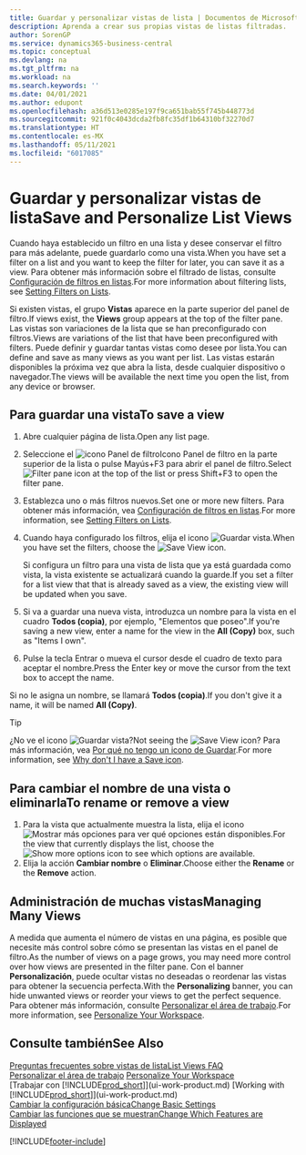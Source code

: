 ```yaml
---
title: Guardar y personalizar vistas de lista | Documentos de Microsoft
description: Aprenda a crear sus propias vistas de listas filtradas.
author: SorenGP
ms.service: dynamics365-business-central
ms.topic: conceptual
ms.devlang: na
ms.tgt_pltfrm: na
ms.workload: na
ms.search.keywords: ''
ms.date: 04/01/2021
ms.author: edupont
ms.openlocfilehash: a36d513e0285e197f9ca651bab55f745b448773d
ms.sourcegitcommit: 921f0c4043dcda2fb8fc35df1b64310bf32270d7
ms.translationtype: HT
ms.contentlocale: es-MX
ms.lasthandoff: 05/11/2021
ms.locfileid: "6017085"
---
```

# <a name="save-and-personalize-list-views"></a><span data-ttu-id="60268-103">Guardar y personalizar vistas de lista</span><span class="sxs-lookup"><span data-stu-id="60268-103">Save and Personalize List Views</span></span>
<span data-ttu-id="60268-104">Cuando haya establecido un filtro en una lista y desee conservar el filtro para más adelante, puede guardarlo como una vista.</span><span class="sxs-lookup"><span data-stu-id="60268-104">When you have set a filter on a list and you want to keep the filter for later, you can save it as a view.</span></span> <span data-ttu-id="60268-105">Para obtener más información sobre el filtrado de listas, consulte [Configuración de filtros en listas](ui-enter-criteria-filters.md#setting-filters-on-lists).</span><span class="sxs-lookup"><span data-stu-id="60268-105">For more information about filtering lists, see [Setting Filters on Lists](ui-enter-criteria-filters.md#setting-filters-on-lists).</span></span>

<span data-ttu-id="60268-106">Si existen vistas, el grupo **Vistas** aparece en la parte superior del panel de filtro.</span><span class="sxs-lookup"><span data-stu-id="60268-106">If views exist, the **Views** group appears at the top of the filter pane.</span></span> <span data-ttu-id="60268-107">Las vistas son variaciones de la lista que se han preconfigurado con filtros.</span><span class="sxs-lookup"><span data-stu-id="60268-107">Views are variations of the list that have been preconfigured with filters.</span></span> <span data-ttu-id="60268-108">Puede definir y guardar tantas vistas como desee por lista.</span><span class="sxs-lookup"><span data-stu-id="60268-108">You can define and save as many views as you want per list.</span></span> <span data-ttu-id="60268-109">Las vistas estarán disponibles la próxima vez que abra la lista, desde cualquier dispositivo o navegador.</span><span class="sxs-lookup"><span data-stu-id="60268-109">The views will be available the next time you open the list, from any device or browser.</span></span>

## <a name="to-save-a-view"></a><span data-ttu-id="60268-110">Para guardar una vista</span><span class="sxs-lookup"><span data-stu-id="60268-110">To save a view</span></span>
1. <span data-ttu-id="60268-111">Abre cualquier página de lista.</span><span class="sxs-lookup"><span data-stu-id="60268-111">Open any list page.</span></span>
2. <span data-ttu-id="60268-112">Seleccione el ![icono Panel de filtroIcono Panel de filtro](media/open-filter-pane-icon.png "Icono Panel de filtro") en la parte superior de la lista o pulse Mayús+F3 para abrir el panel de filtro.</span><span class="sxs-lookup"><span data-stu-id="60268-112">Select ![Filter pane icon](media/open-filter-pane-icon.png "Filter pane icon") at the top of the list or press Shift+F3 to open the filter pane.</span></span>
3. <span data-ttu-id="60268-113">Establezca uno o más filtros nuevos.</span><span class="sxs-lookup"><span data-stu-id="60268-113">Set one or more new filters.</span></span> <span data-ttu-id="60268-114">Para obtener más información, vea [Configuración de filtros en listas](ui-enter-criteria-filters.md#setting-filters-on-lists).</span><span class="sxs-lookup"><span data-stu-id="60268-114">For more information, see [Setting Filters on Lists](ui-enter-criteria-filters.md#setting-filters-on-lists).</span></span>
4. <span data-ttu-id="60268-115">Cuando haya configurado los filtros, elija el icono ![Guardar vista](media/save_view_icon.png "Guardar vista").</span><span class="sxs-lookup"><span data-stu-id="60268-115">When you have set the filters, choose the ![Save View](media/save_view_icon.png "Save View") icon.</span></span>

    <span data-ttu-id="60268-116">Si configura un filtro para una vista de lista que ya está guardada como vista, la vista existente se actualizará cuando la guarde.</span><span class="sxs-lookup"><span data-stu-id="60268-116">If you set a filter for a list view that that is already saved as a view, the existing view will be updated when you save.</span></span>
5. <span data-ttu-id="60268-117">Si va a guardar una nueva vista, introduzca un nombre para la vista en el cuadro **Todos (copia)**, por ejemplo, "Elementos que poseo".</span><span class="sxs-lookup"><span data-stu-id="60268-117">If you're saving a new view, enter a name for the view in the **All (Copy)** box, such as "Items I own".</span></span>
6. <span data-ttu-id="60268-118">Pulse la tecla Entrar o mueva el cursor desde el cuadro de texto para aceptar el nombre.</span><span class="sxs-lookup"><span data-stu-id="60268-118">Press the Enter key or move the cursor from the text box to accept the name.</span></span>

<span data-ttu-id="60268-119">Si no le asigna un nombre, se llamará **Todos (copia)**.</span><span class="sxs-lookup"><span data-stu-id="60268-119">If you don't give it a name, it will be named **All (Copy)**.</span></span>

> [!TIP]
> <span data-ttu-id="60268-120">¿No ve el icono ![Guardar vista](media/save_view_icon.png "Guardar vista")?</span><span class="sxs-lookup"><span data-stu-id="60268-120">Not seeing the ![Save View](media/save_view_icon.png "Save View") icon?</span></span> <span data-ttu-id="60268-121">Para más información, vea [Por qué no tengo un icono de Guardar](/dynamics365/business-central/ui-views-faq#save).</span><span class="sxs-lookup"><span data-stu-id="60268-121">For more information, see [Why don't I have a Save icon](/dynamics365/business-central/ui-views-faq#save).</span></span>

## <a name="to-rename-or-remove-a-view"></a><span data-ttu-id="60268-122">Para cambiar el nombre de una vista o eliminarla</span><span class="sxs-lookup"><span data-stu-id="60268-122">To rename or remove a view</span></span>
1. <span data-ttu-id="60268-123">Para la vista que actualmente muestra la lista, elija el icono ![Mostrar más opciones](media/show-more-options-icon.png "Mostrar más opciones") para ver qué opciones están disponibles.</span><span class="sxs-lookup"><span data-stu-id="60268-123">For the view that currently displays the list, choose the ![Show more options](media/show-more-options-icon.png "Show more options") icon to see which options are available.</span></span>
2. <span data-ttu-id="60268-124">Elija la acción **Cambiar nombre** o **Eliminar**.</span><span class="sxs-lookup"><span data-stu-id="60268-124">Choose either the **Rename** or the **Remove** action.</span></span>

## <a name="managing-many-views"></a><span data-ttu-id="60268-125">Administración de muchas vistas</span><span class="sxs-lookup"><span data-stu-id="60268-125">Managing Many Views</span></span>
<span data-ttu-id="60268-126">A medida que aumenta el número de vistas en una página, es posible que necesite más control sobre cómo se presentan las vistas en el panel de filtro.</span><span class="sxs-lookup"><span data-stu-id="60268-126">As the number of views on a page grows, you may need more control over how views are presented in the filter pane.</span></span> <span data-ttu-id="60268-127">Con el banner **Personalización**, puede ocultar vistas no deseadas o reordenar las vistas para obtener la secuencia perfecta.</span><span class="sxs-lookup"><span data-stu-id="60268-127">With the **Personalizing** banner, you can hide unwanted views or reorder your views to get the perfect sequence.</span></span> <span data-ttu-id="60268-128">Para obtener más información, consulte [Personalizar el área de trabajo](ui-personalization-user.md).</span><span class="sxs-lookup"><span data-stu-id="60268-128">For more information, see [Personalize Your Workspace](ui-personalization-user.md).</span></span>

## <a name="see-also"></a><span data-ttu-id="60268-129">Consulte también</span><span class="sxs-lookup"><span data-stu-id="60268-129">See Also</span></span>
[<span data-ttu-id="60268-130">Preguntas frecuentes sobre vistas de lista</span><span class="sxs-lookup"><span data-stu-id="60268-130">List Views FAQ</span></span>](ui-views-faq.yml)  
<span data-ttu-id="60268-131">[Personalizar el área de trabajo](ui-personalization-user.md)  </span><span class="sxs-lookup"><span data-stu-id="60268-131">[Personalize Your Workspace](ui-personalization-user.md)  </span></span>  
<span data-ttu-id="60268-132">[Trabajar con [!INCLUDE[prod_short](includes/prod_short.md)]](ui-work-product.md)  </span><span class="sxs-lookup"><span data-stu-id="60268-132">[Working with [!INCLUDE[prod_short](includes/prod_short.md)]](ui-work-product.md)  </span></span>  
[<span data-ttu-id="60268-133">Cambiar la configuración básica</span><span class="sxs-lookup"><span data-stu-id="60268-133">Change Basic Settings</span></span>](ui-change-basic-settings.md)  
[<span data-ttu-id="60268-134">Cambiar las funciones que se muestran</span><span class="sxs-lookup"><span data-stu-id="60268-134">Change Which Features are Displayed</span></span>](ui-experiences.md)  


[!INCLUDE[footer-include](includes/footer-banner.md)]